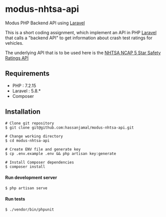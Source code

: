 # modus-nhtsa-api
Modus PHP Backend API using [Laravel](https://laravel.com/)

This is a short coding assignment, which
implement an API in PHP [Laravel](https://laravel.com/) that calls a "backend API" to get information
about crash test ratings for vehicles.

The underlying API that is to be used here is the [NHTSA NCAP 5 Star Safety Ratings API](https://one.nhtsa.gov/webapi/Default.aspx?SafetyRatings/API/5)


 ## Requirements
 * PHP     : 7.2.15
 * Laravel : 5.8.*
 * Composer 
 
 ## Installation
 
 ```
 # Clone git repository
 $ git clone git@github.com:hassanjamal/modus-nhtsa-api.git
 
 # Change working directory
 $ cd modus-nhtsa-api
 
 # Create ENV file and generate key
 $ cp .env.example .env && php artisan key:generate
 
 # Install Composer dependencies
 $ composer install
 ```
 
 #### Run development server
 ```
 $ php artisan serve
 ```
 #### Run tests
 ```
 $ ./vendor/bin/phpunit
 ```
 